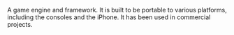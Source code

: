 A game engine and framework.  It is built to be portable to various platforms, including the consoles and the iPhone.  It has been used in commercial projects.